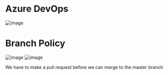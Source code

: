 # Azure DevOps
![image](https://github.com/user-attachments/assets/9a2aa372-3d8b-480f-9bbe-60ab18d9967d)

# Branch Policy
![image](https://github.com/user-attachments/assets/06da48a6-6e91-4154-9b94-5e26334dd413)
![image](https://github.com/user-attachments/assets/4730d845-fd65-44bf-a55e-5e60eb2d69e2)

We have to make a pull request before we can merge to the master branch 
